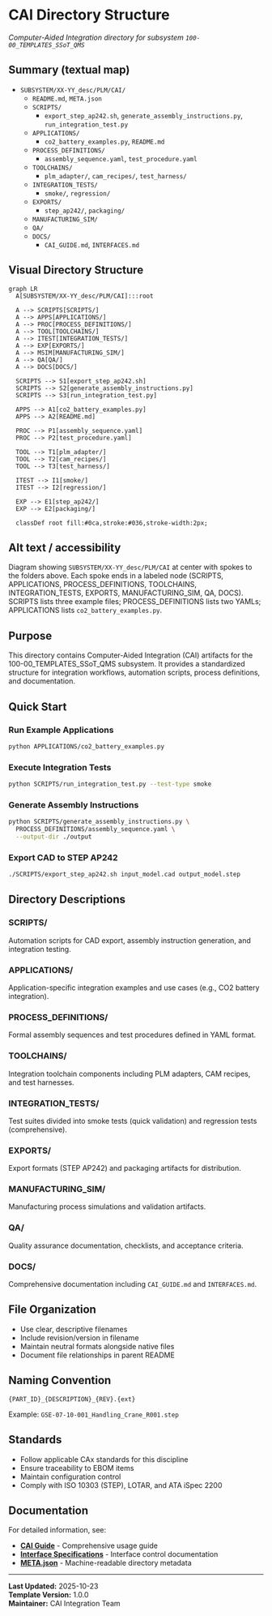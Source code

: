 # CAI Directory Structure

*Computer-Aided Integration directory for subsystem `100-00_TEMPLATES_SSoT_QMS`*

## Summary (textual map)
- `SUBSYSTEM/XX-YY_desc/PLM/CAI/`
  - `README.md`, `META.json`
  - `SCRIPTS/`  
    - `export_step_ap242.sh`, `generate_assembly_instructions.py`, `run_integration_test.py`
  - `APPLICATIONS/`  
    - `co2_battery_examples.py`, `README.md`
  - `PROCESS_DEFINITIONS/`  
    - `assembly_sequence.yaml`, `test_procedure.yaml`
  - `TOOLCHAINS/`  
    - `plm_adapter/`, `cam_recipes/`, `test_harness/`
  - `INTEGRATION_TESTS/`  
    - `smoke/`, `regression/`
  - `EXPORTS/`  
    - `step_ap242/`, `packaging/`
  - `MANUFACTURING_SIM/`
  - `QA/`
  - `DOCS/`  
    - `CAI_GUIDE.md`, `INTERFACES.md`

## Visual Directory Structure

```mermaid
graph LR
  A[SUBSYSTEM/XX-YY_desc/PLM/CAI]:::root

  A --> SCRIPTS[SCRIPTS/]
  A --> APPS[APPLICATIONS/]
  A --> PROC[PROCESS_DEFINITIONS/]
  A --> TOOL[TOOLCHAINS/]
  A --> ITEST[INTEGRATION_TESTS/]
  A --> EXP[EXPORTS/]
  A --> MSIM[MANUFACTURING_SIM/]
  A --> QA[QA/]
  A --> DOCS[DOCS/]

  SCRIPTS --> S1[export_step_ap242.sh]
  SCRIPTS --> S2[generate_assembly_instructions.py]
  SCRIPTS --> S3[run_integration_test.py]

  APPS --> A1[co2_battery_examples.py]
  APPS --> A2[README.md]

  PROC --> P1[assembly_sequence.yaml]
  PROC --> P2[test_procedure.yaml]

  TOOL --> T1[plm_adapter/]
  TOOL --> T2[cam_recipes/]
  TOOL --> T3[test_harness/]

  ITEST --> I1[smoke/]
  ITEST --> I2[regression/]

  EXP --> E1[step_ap242/]
  EXP --> E2[packaging/]

  classDef root fill:#0ca,stroke:#036,stroke-width:2px;
```

## Alt text / accessibility
Diagram showing `SUBSYSTEM/XX-YY_desc/PLM/CAI` at center with spokes to the folders above. Each spoke ends in a labeled node (SCRIPTS, APPLICATIONS, PROCESS_DEFINITIONS, TOOLCHAINS, INTEGRATION_TESTS, EXPORTS, MANUFACTURING_SIM, QA, DOCS). SCRIPTS lists three example files; PROCESS_DEFINITIONS lists two YAMLs; APPLICATIONS lists `co2_battery_examples.py`.

## Purpose

This directory contains Computer-Aided Integration (CAI) artifacts for the 100-00_TEMPLATES_SSoT_QMS subsystem. It provides a standardized structure for integration workflows, automation scripts, process definitions, and documentation.

## Quick Start

### Run Example Applications
```bash
python APPLICATIONS/co2_battery_examples.py
```

### Execute Integration Tests
```bash
python SCRIPTS/run_integration_test.py --test-type smoke
```

### Generate Assembly Instructions
```bash
python SCRIPTS/generate_assembly_instructions.py \
  PROCESS_DEFINITIONS/assembly_sequence.yaml \
  --output-dir ./output
```

### Export CAD to STEP AP242
```bash
./SCRIPTS/export_step_ap242.sh input_model.cad output_model.step
```

## Directory Descriptions

### SCRIPTS/
Automation scripts for CAD export, assembly instruction generation, and integration testing.

### APPLICATIONS/
Application-specific integration examples and use cases (e.g., CO2 battery integration).

### PROCESS_DEFINITIONS/
Formal assembly sequences and test procedures defined in YAML format.

### TOOLCHAINS/
Integration toolchain components including PLM adapters, CAM recipes, and test harnesses.

### INTEGRATION_TESTS/
Test suites divided into smoke tests (quick validation) and regression tests (comprehensive).

### EXPORTS/
Export formats (STEP AP242) and packaging artifacts for distribution.

### MANUFACTURING_SIM/
Manufacturing process simulations and validation artifacts.

### QA/
Quality assurance documentation, checklists, and acceptance criteria.

### DOCS/
Comprehensive documentation including `CAI_GUIDE.md` and `INTERFACES.md`.

## File Organization

- Use clear, descriptive filenames
- Include revision/version in filename
- Maintain neutral formats alongside native files
- Document file relationships in parent README

## Naming Convention

```
{PART_ID}_{DESCRIPTION}_{REV}.{ext}
```

Example: `GSE-07-10-001_Handling_Crane_R001.step`

## Standards

- Follow applicable CAx standards for this discipline
- Ensure traceability to EBOM items
- Maintain configuration control
- Comply with ISO 10303 (STEP), LOTAR, and ATA iSpec 2200

## Documentation

For detailed information, see:
- **[CAI Guide](DOCS/CAI_GUIDE.md)** - Comprehensive usage guide
- **[Interface Specifications](DOCS/INTERFACES.md)** - Interface control documentation
- **[META.json](META.json)** - Machine-readable directory metadata

---

**Last Updated:** 2025-10-23  
**Template Version:** 1.0.0  
**Maintainer:** CAI Integration Team
